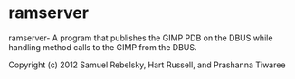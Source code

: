 # ramserver
ramserver- A program that publishes the GIMP 
PDB on the DBUS while handling method calls 
to the GIMP from the DBUS.

Copyright (c) 2012 Samuel Rebelsky, Hart Russell, and Prashanna Tiwaree
